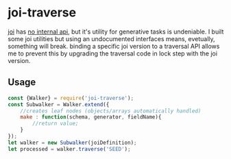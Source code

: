 joi-traverse
============

[joi](https://github.com/sideway/joi) has [no internal api](), but it's utility for generative tasks is undeniable. I built some joi utilities but using an undocumented interfaces means, evetually, something will break. binding a specific joi version to a traversal API allows me to prevent this by upgrading the traversal code in lock step with the joi version.

Usage
-----

```javascript
const {Walker} = require('joi-traverse');
const Subwalker = Walker.extend({
    //creates leaf nodes (objects/arrays automatically handled)
    make : function(schema, generator, fieldName){
        //return value;
    }
});
let walker = new Subwalker(joiDefinition);
let processed = walker.traverse('SEED');

```
